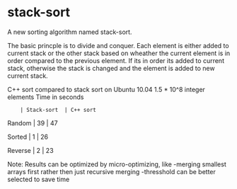 # stack-sort
A new sorting algorithm named stack-sort.

The basic princple is to divide and conquer. Each element is either added to current stack or the other stack based on wheather the current element is in order compared to the previous element. If its in order its added to current stack, otherwise the stack is changed and the element is added to new current stack.


C++ sort compared to stack sort on Ubuntu 10.04
1.5 * 10^8 integer elements
Time in seconds




        | Stack-sort  | C++ sort

Random  |     39      |    47

Sorted  |     1       |    26   
     
Reverse |     2       |    23

Note: Results can be optimized by micro-optimizing, like
    -merging smallest arrays first rather then just recursive merging 
    -thresshold can be better selected to save time